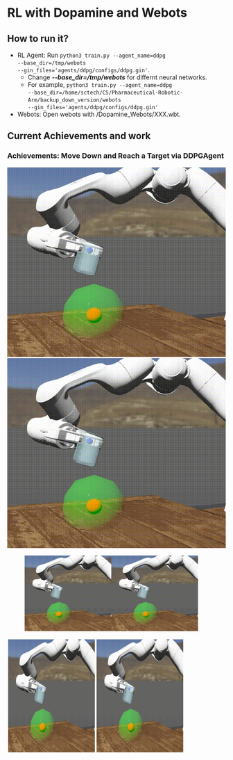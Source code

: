# RL with Dopamine and Webots
## How to run it?
* RL Agent: Run <code>python3 train.py --agent_name=ddpg --base_dir=/tmp/webots --gin_files='agents/ddpg/configs/ddpg.gin'</code>.
  * Change ***--base_dir=/tmp/webots*** for differnt neural networks.
  * For example, <code>python3 train.py --agent_name=ddpg --base_dir=/home/sctech/CS/Pharmaceutical-Robotic-Arm/backup_down_version/webots  --gin_files='agents/ddpg/configs/ddpg.gin'</code>
* Webots: Open webots with /Dopamine_Webots/XXX.wbt.
## Current Achievements and work
### Achievements: Move Down and Reach a Target via DDPGAgent
![image](https://github.com/CT-Lab/Pharmaceutical-Robotic-Arm/blob/Dopamine_Webots/img/20201123_190054.gif)![image](https://github.com/CT-Lab/Pharmaceutical-Robotic-Arm/blob/Dopamine_Webots/img/20201123_190054.gif)
<figure class="third">
    <img src="https://github.com/CT-Lab/Pharmaceutical-Robotic-Arm/blob/Dopamine_Webots/img/20201123_190054.gif" width="200"/><img src="https://github.com/CT-Lab/Pharmaceutical-Robotic-Arm/blob/Dopamine_Webots/img/20201123_190054.gif" width="200"/>
</figure>
<div style="float:left;border:solid 1px 000;margin:2px;"><img src="https://github.com/CT-Lab/Pharmaceutical-Robotic-Arm/blob/Dopamine_Webots/img/20201123_190054.gif" width="200" height="260" ></div>

<div style="float:left;border:solid 1px 000;margin:2px;"><img src="https://github.com/CT-Lab/Pharmaceutical-Robotic-Arm/blob/Dopamine_Webots/img/20201123_190054.gif" width="200" height="260" ></div>

